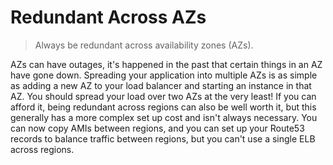 # Redundant Across AZs

> Always be redundant across availability zones (AZs).

AZs can have outages, it's happened in the past that certain things in an AZ have gone down. Spreading your application into multiple AZs is as simple as adding a new AZ to your load balancer and starting an instance in that AZ. You should spread your load over two AZs at the very least! If you can afford it, being redundant across regions can also be well worth it, but this generally has a more complex set up cost and isn't always necessary. You can now copy AMIs between regions, and you can set up your Route53 records to balance traffic between regions, but you can't use a single ELB across regions.
